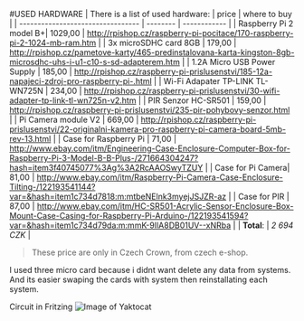 #USED HARDWARE
| There is a list of used hardware: |  price  |  where to buy |
| --------------------------------- | -------- | ------------ |
| Raspberry Pi 2 model B+| 1029,00  | http://rpishop.cz/raspberry-pi-pocitace/170-raspberry-pi-2-1024-mb-ram.htm |
| 3x microSDHC card 8GB | 179,00 | http://rpishop.cz/pametove-karty/465-predinstalovana-karta-kingston-8gb-microsdhc-uhs-i-u1-c10-s-sd-adapterem.htm | 
| 1.2A Micro USB Power Supply | 185,00 | http://rpishop.cz/raspberry-pi-prislusenstvi/185-12a-napajeci-zdroj-pro-raspberry-pi-.html |
| Wi-Fi Adapater TP-LINK TL-WN725N | 234,00 | http://rpishop.cz/raspberry-pi-prislusenstvi/30-wifi-adapter-tp-link-tl-wn725n-v2.htm |
| PIR Senzor HC-SR501 | 159,00 | http://rpishop.cz/raspberry-pi-prislusenstvi/235-pir-pohybovy-senzor.html |
| Pi Camera module V2 | 669,00 | http://rpishop.cz/raspberry-pi-prislusenstvi/22-originalni-kamera-pro-raspberry-pi-camera-board-5mb-rev-13.html |
| Case for Raspberry Pi | 71,00 | http://www.ebay.com/itm/Engineering-Case-Enclosure-Computer-Box-for-Raspberry-Pi-3-Model-B-B-Plus-/271664304247?hash=item3f40745077%3Ag%3A2RcAAOSwyTZUY |
| Case for Pi Camera| 81,00 | http://www.ebay.com/itm/Raspberry-Pi-Camera-Case-Enclosure-Tilting-/122193541144?var=&hash=item1c734d7818:m:mtbeNElnk3myejJSJZR-az |
| Case for PIR | 87,00 | http://www.ebay.com/itm/HC-SR501-Acrylic-Sensor-Enclosure-Box-Mount-Case-Casing-for-Raspberry-Pi-Arduino-/122193541594?var=&hash=item1c734d79da:m:mmK-9IlA8DB01UV--xNRba |
| **Total**: | *2 694 CZK*   | 
> These price are only in Czech Crown, from czech e-shop.


I used three micro card because i didnt want delete any data from systems. And its easier swaping the cards with system then reinstallating each system.

Circuit in Fritzing
![Image of Yaktocat](https://github.com/DanielSvab/Raspberry_Pi-Phototrap.wiki.git)
